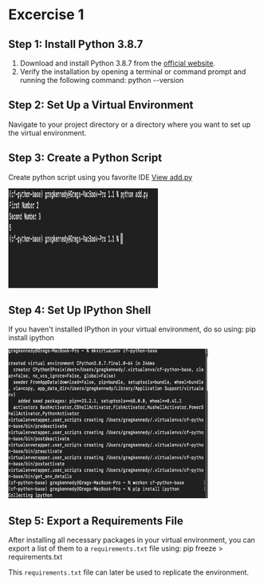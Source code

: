 # Excercise 1

## Step 1: Install Python 3.8.7

1. Download and install Python 3.8.7 from the [official website](https://www.python.org/downloads/).
2. Verify the installation by opening a terminal or command prompt and running the following command:
python --version

## Step 2: Set Up a Virtual Environment

Navigate to your project directory or a directory where you want to set up the virtual environment.

## Step 3: Create a Python Script

Create python script using you favorite IDE
[View add.py](1.1/add.py)


<img src="1.1/PythonAdd.png" width="300px" height="200px" />

## Step 4: Set Up IPython Shell

If you haven't installed IPython in your virtual environment, do so using:
pip install ipython

<img src="1.1/ipython.png" width="400px" height="300px" />

## Step 5: Export a Requirements File

After installing all necessary packages in your virtual environment, you can export a list of them to a `requirements.txt` file using:
pip freeze > requirements.txt

This `requirements.txt` file can later be used to replicate the environment.
